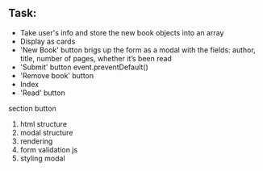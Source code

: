 ## Task:

-   Take user's info and store the new book objects into an array
-   Display as cards
-   'New Book' button brigs up the form as a modal with the fields: author, title, number of pages, whether it’s been read
-   'Submit' button event.preventDefault()
-   'Remove book' button
-   Index
-   'Read' button

section button

1. html structure
2. modal structure
3. rendering
4. form validation js
5. styling modal
